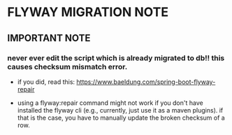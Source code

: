 # FLYWAY MIGRATION NOTE

## IMPORTANT NOTE

### never ever edit the script which is already migrated to db!! this causes checksum mismatch error. 

- if you did, read this: https://www.baeldung.com/spring-boot-flyway-repair

- using a flyway:repair command might not work if you don't have installed the flyway cli (e.g., currently, just use it as a maven plugins). if that is the case, you have to manually update the broken checksum of a row.